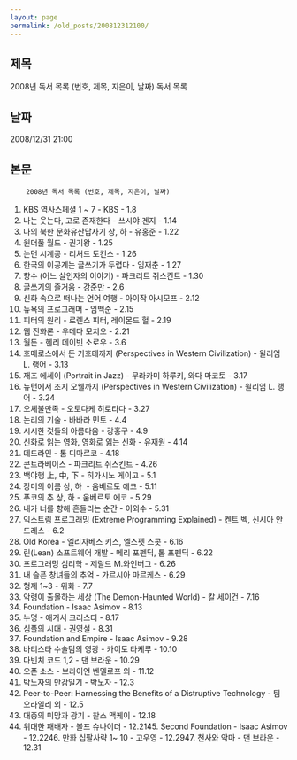 ```yaml
---
layout: page
permalink: /old_posts/200812312100/
---
```


## 제목
2008년 독서 목록 (번호, 제목, 지은이, 날짜) 독서 목록

## 날짜
2008/12/31 21:00

## 본문
		2008년 독서 목록 (번호, 제목, 지은이, 날짜)

1. KBS 역사스페셜 1 ~ 7 - KBS - 1.8
2. 나는 웃는다, 고로 존재한다 - 쓰시야 겐지 - 1.14
3. 나의 북한 문화유산답사기 상, 하 - 유홍준 - 1.22
4. 원더풀 월드 - 권기왕 - 1.25
5. 눈먼 시계공 - 리처드 도킨스 - 1.26
6. 한국의 이공계는 글쓰기가 두렵다 - 임재춘 - 1.27
7. 향수 (어느 살인자의 이야기) - 파크리트 쥐스킨트 - 1.30
8. 글쓰기의 즐거움 - 강준만 - 2.6
9. 신화 속으로 떠나는 언어 여행 - 아이작 아시모프 - 2.12
10. 뉴욕의 프로그래머 - 임백준 - 2.15
11. 피터의 원리 - 로렌스 피터, 레이몬드 헐 - 2.19
12. 웹 진화론 - 우메다 모치오 - 2.21
13. 월든 - 헨리 데이빗 소로우 - 3.6
14. 호메로스에서 돈 키호테까지 (Perspectives in Western Civilization) - 윌리엄 L. 랭어 - 3.13
15. 재즈 에세이 (Portrait in Jazz) - 무라카미 하루키, 와다 마코토 - 3.17
16. 뉴턴에서 조지 오웰까지 (Perspectives in Western Civilization) - 윌리엄 L. 랭어 - 3.24
17. 오체불만족 - 오토다케 히로타다 - 3.27
18. 논리의 기술 - 바바라 민토 - 4.4
19. 시시한 것들의 아름다움 - 강홍구 - 4.9
20. 신화로 읽는 영화, 영화로 읽는 신화 - 유재원 - 4.14
21. 데드라인 - 톰 디마르코 - 4.18
22. 콘트라베이스 - 파크리트 쥐스킨트 - 4.26
23. 백야행 上, 中, 下 - 히가시노 게이고 - 5.1
24. 장미의 이름 상, 하  - 움베르토 에코 - 5.11
25. 푸코의 추 상, 하 - 움베르토 에코 - 5.29
26. 내가 너를 향해 흔들리는 순간 - 이외수 - 5.31
27. 익스트림 프로그래밍 (Extreme Programming Explained) - 켄트 벡, 신시아 안드레스 - 6.2
28. Old Korea - 엘리자베스 키스, 엘스펫 스콧 - 6.16
29. 린(Lean) 소프트웨어 개발 - 메리 포펜딕, 톰 포펜딕 - 6.22
30. 프로그래밍 심리학 - 제랄드 M.와인버그 - 6.26
31. 내 슬픈 창녀들의 추억 - 가르시아 마르케스 - 6.29
32. 형제 1~3 - 위화 - 7.7
33. 악령이 출몰하는 세상 (The Demon-Haunted World) - 칼 세이건 - 7.16
34. Foundation - Isaac Asimov - 8.13
35. 누명 - 애거서 크리스티 - 8.17
36. 심플의 시대 - 권영설 - 8.31
37. Foundation and Empire - Isaac Asimov - 9.28
38. 바티스타 수술팀의 영광 - 카이도 타케루 - 10.10
39. 다빈치 코드 1,2 - 댄 브라운 - 10.29
40. 오픈 소스 - 브라이언 벤델로프 외 - 11.12
41. 박노자의 만감일기 - 박노자 - 12.3
42. Peer-to-Peer: Harnessing the Benefits of a Distruptive Technology - 팀 오라일리 외 - 12.5
43. 대중의 미망과 광기 - 찰스 맥케이 - 12.18
44. 위대한 패배자 - 볼프 슈나이더 - 12.2145. Second Foundation - Isaac Asimov - 12.2246. 만화 십팔사략 1~ 10 - 고우영 - 12.2947. 천사와 악마 - 댄 브라운 - 12.31